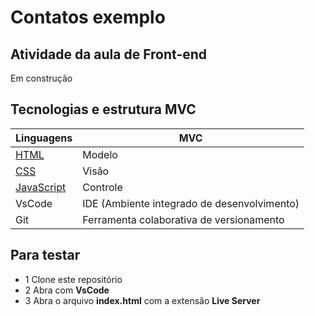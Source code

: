 # Contatos exemplo
## Atividade da aula de Front-end
Em construção

## Tecnologias e estrutura MVC
|Linguagens|MVC|
|-|-|
|[HTML](https://dev.w3.org/html5/spec-LC/)|Modelo|
|[CSS](https://www.w3.org/Style/CSS/Overview.en.html)|Visão|
|[JavaScript](https://vanilla.js.org/)|Controle|
|VsCode|IDE (Ambiente integrado de desenvolvimento)|
|Git|Ferramenta colaborativa de versionamento|

## Para testar
- 1 Clone este repositório
- 2 Abra com **VsCode**
- 3 Abra o arquivo **index.html** com a extensão **Live Server**